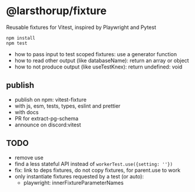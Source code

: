# @larsthorup/fixture

Reusable fixtures for Vitest, inspired by Playwright and Pytest

```
npm install
npm test
```

- how to pass input to test scoped fixtures: use a generator function
- how to read other output (like databaseName): return an array or object
- how to not produce output (like useTestKnex): return undefined: void

## publish

- publish on npm: vitest-fixture
- with js, esm, tests, types, eslint and prettier
- with docs
- PR for extract-pg-schema
- announce on discord:vitest

## TODO

- remove use
- find a less stateful API instead of `workerTest.use({setting: ''})`
- fix: link to deps fixtures, do not copy fixtures, for parent.use to work
- only instantiate fixtures requested by a test (or auto):
  - playwright: innerFixtureParameterNames
